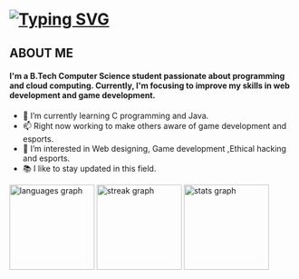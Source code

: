 # [![Typing SVG](https://readme-typing-svg.demolab.com/?lines=Hi!+👋;I'm+JOSE+THOMAS)](https://git.io/typing-svg)

## ABOUT ME

#### I'm a B.Tech Computer Science student passionate about programming and cloud computing. Currently, I'm focusing to improve my skills in web development and game development.

- 🌱 I’m currently learning C programming and Java.
- 📫 Right now working to make others aware of game development and esports.
- 🔭 I’m interested in Web designing, Game development ,Ethical hacking and esports.
- 📚 I like to stay updated in this field.
<!--
**josethomas45/josethomas45** is a ✨ _special_ ✨ repository because its `README.md` (this file) appears on your GitHub profile.

Here are some ideas to get you started:

- 🔭 I’m currently working on ...
- 🌱 I’m currently learning ...
- 👯 I’m looking to collaborate on ...
- 🤔 I’m looking for help with ...
- 💬 Ask me about ...
- 📫 How to reach me: ...
- 😄 Pronouns: ...
- ⚡ Fun fact: ...
-->

<div align="left">
  <img src="https://github-readme-stats.vercel.app/api/top-langs?username=josethomas45&locale=en&hide_title=false&layout=compact&card_width=320&langs_count=5&theme=midnight-purple&hide_border=true&order=2" height="150" alt="languages graph"  />
  <img src="https://streak-stats.demolab.com?user=josethomas45&locale=en&mode=daily&theme=midnight-purple&hide_border=true&border_radius=5&date_format=j M[ Y]&order=3" height="150" alt="streak graph"  />
  <img src="https://github-readme-stats.vercel.app/api?username=josethomas45&hide_title=false&hide_rank=true&show_icons=true&include_all_commits=true&count_private=true&disable_animations=false&theme=midnight-purple&locale=en&hide_border=true&order=1" height="150" alt="stats graph"  />
</div>
